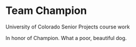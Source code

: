 # Team Champion
University of Colorado Senior Projects course work


In honor of Champion. What a poor, beautiful dog.
